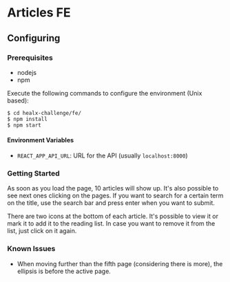 # Articles FE

## Configuring

### Prerequisites
* nodejs
* npm

Execute the following commands to configure the environment (Unix based):
```shell
$ cd healx-challenge/fe/
$ npm install
$ npm start
```

#### Environment Variables
* `REACT_APP_API_URL`: URL for the API (usually `localhost:8000`)

### Getting Started
As soon as you load the page, 10 articles will show up. It's also possible to see next ones clicking on the pages. If you want to search for a certain term on the title, use the search bar and press enter when you want to submit.

There are two icons at the bottom of each article. It's possible to view it or mark it to add it to the reading list. In case you want to remove it from the list, just click on it again.

### Known Issues
* When moving further than the fifth page (considering there is more), the ellipsis is before the active page.